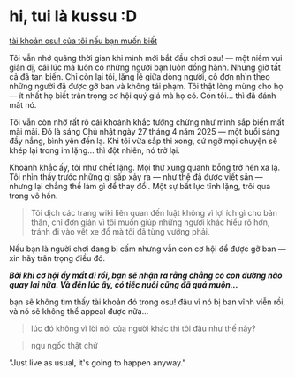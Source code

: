 # hi, tui là kussu :D

[tài khoản osu! của tôi nếu bạn muốn biết](https://web.archive.org/web/20250416010712/https://osu.ppy.sh/users/34060626)

Tôi vẫn nhớ quãng thời gian khi mình mới bắt đầu chơi osu! — một niềm vui giản dị, cái lúc mà luôn có những người bạn luôn đồng hành. Nhưng giờ tất cả đã tan biến. Chỉ còn lại tôi, lặng lẽ giữa dòng người, cô đơn nhìn theo những người đã được gỡ ban và không tái phạm. Tôi thật lòng mừng cho họ — ít nhất họ biết trân trọng cơ hội quý giá mà họ có. Còn tôi... thì đã đánh mất nó.

Tôi vẫn còn nhớ rất rõ cái khoảnh khắc tưởng chừng như mình sắp biến mất mãi mãi. Đó là sáng Chủ nhật ngày 27 tháng 4 năm 2025 — một buổi sáng đầy nắng, bình yên đến lạ. Khi tôi vừa sắp thi xong, cứ ngỡ mọi chuyện sẽ khép lại trong im lặng... thì đột nhiên, nó trở lại.

Khoảnh khắc ấy, tôi như chết lặng. Mọi thứ xung quanh bỗng trở nên xa lạ. Tôi nhìn thấy trước những gì sắp xảy ra — như thể đã được viết sẵn — nhưng lại chẳng thể làm gì để thay đổi. Một sự bất lực tĩnh lặng, trôi qua trong vô hồn.

> Tôi dịch các trang wiki liên quan đến luật không vì lợi ích gì cho bản thân, chỉ đơn giản vì tôi muốn giúp những người khác hiểu rõ hơn, tránh đi vào vết xe đổ mà tôi đã từng vướng phải.

Nếu bạn là người chơi đang bị cấm nhưng vẫn còn cơ hội để được gỡ ban — xin hãy trân trọng điều đó.

***Bởi khi cơ hội ấy mất đi rồi, bạn sẽ nhận ra rằng chẳng có con đường nào quay lại nữa. Và đến lúc ấy, có tiếc nuối cũng đã quá muộn...***

bạn sẽ không tìm thấy tài khoản đó trong osu! đâu vì nó bị ban vĩnh viễn rồi, và nó sẽ không thể appeal được nữa...

> lúc đó không vì lời nói của người khác thì tôi đâu như thế này?

> ngu ngốc thật chứ

"Just live as usual, it's going to happen anyway."

